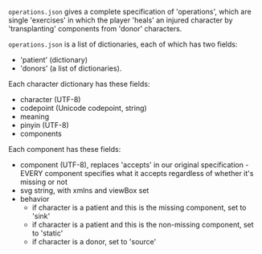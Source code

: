 `operations.json` gives a complete specification of 'operations', which are single 'exercises' in which the player 'heals' an injured character by 'transplanting' components from 'donor' characters.

`operations.json` is a list of dictionaries, each of which has two fields:
- 'patient' (dictionary)
- 'donors' (a list of dictionaries).

Each character dictionary has these fields:
- character (UTF-8)
- codepoint (Unicode codepoint, string)
- meaning
- pinyin (UTF-8)
- components

Each component has these fields:
- component (UTF-8), replaces 'accepts' in our original specification - EVERY component specifies what it accepts regardless of whether it's missing or not
- svg string, with xmlns and viewBox set
- behavior
  - if character is a patient and this is the missing component, set to 'sink'
  - if character is a patient and this is the non-missing component, set to 'static'
  - if character is a donor, set to 'source'


